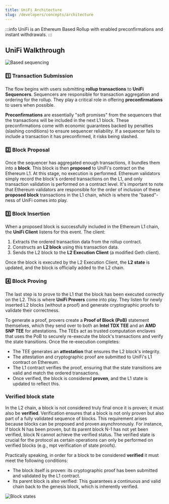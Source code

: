 ```yaml
---
title: UniFi Architecture
slug: /developers/concepts/architecture
---
```


:::info
UniFi is an Ethereum Based Rollup with enabled preconfirmations and instant withdrawals.
:::

## UniFi Walkthrough
![Based sequencing](/img/rollup/based-sequencing.png)

### 1️⃣ Transaction Submission
The flow begins with users submitting **rollup transactions** to **UniFi Sequencers**. Sequencers are responsible for transaction aggregation and ordering for the rollup. They play a critical role in offering **preconfirmations** to users when possible.

**Preconfirmations** are essentially "soft promises" from the sequencers that the transactions will be included in the next L1 block. These preconfirmations come with economic guarantees backed by penalties (slashing conditions) to ensure sequencer reliability. If a sequencer fails to include a transaction it has preconfirmed, it risks being slashed.

### 2️⃣ Block Proposal
Once the sequencer has aggregated enough transactions, it bundles them into a **block**. This block is then **proposed** to UniFi's contract on the Ethereum L1. At this stage, no execution is performed. Ethereum validators simply record the block's ordered transactions on the L1, and only transaction validation is performed on a contract level. It's important to note that Ethereum validators are responsible for the order of inclusion of these **proposed block** transactions in the L1 chain, which is where the "based"-ness of UniFi comes into play.

### 3️⃣ Block Insertion
When a proposed block is successfully included in the Ethereum L1 chain, the **UniFi Client** listens for this event. The client:
   1. Extracts the ordered transaction data from the rollup contract.
   2. Constructs an **L2 block** using this transaction data.
   3. Sends the L2 block to the **L2 Execution Client** (a modified Geth client).

Once the block is executed by the L2 Execution Client, the **L2 state** is updated, and the block is officially added to the L2 chain.

### 4️⃣ Block Proving
The last step is to prove to the L1 that the block has been executed correctly on the L2. This is where **UniFi Provers** come into play. They listen for newly inserted L2 blocks (without a proof) and generate cryptographic proofs to validate their correctness.

To generate a proof, provers create a **Proof of Block (PoB)** statement themselves, which they send over to both an **Intel TDX TEE** and an **AMD SNP TEE** for attestations. The TEEs act as trusted computation enclaves that uses the PoB to securely re-execute the block's transactions and verify the state transitions. Once the re-execution completes:

- The TEE generates an **attestation** that ensures the L2 block's integrity.
- The attestation and cryptographic proof are submitted to UniFi's L1 contract on Ethereum.
- The L1 contract verifies the proof, ensuring that the state transitions are valid and match the ordered transactions.
- Once verified, the block is considered **proven**, and the L1 state is updated to reflect this.

### Verified block state
In the L2 chain, a block is not considered truly final once it is proven; it must also be **verified**. Verification ensures that a block is not only proven but also part of a fully validated sequence of blocks. This requirement arises because blocks can be proposed and proven asynchronously. For instance, if block N has been proven, but its parent block N-1 has not yet been verified, block N cannot achieve the verified status. The verified state is crucial for the protocol as certain operations can only be performed on verified blocks (e.g., mpt verification of state proofs).

Practically speaking, in order for a block to be considered **verified** it must meet the following conditions:
- The block itself is proven: its cryptographic proof has been submitted and validated by the L1 contract.
- Its parent block is also verified: This guarantees a continuous and valid chain back to the genesis block, which is inherently verified.

![Block states](/img/rollup/block-states.png)
